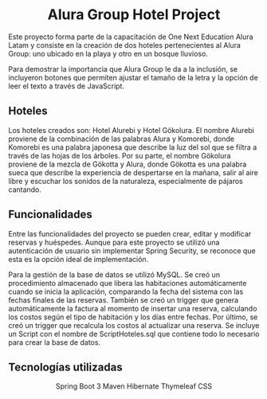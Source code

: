 <h1 align="center">Alura Group Hotel Project</h1
<p>Este proyecto forma parte de la capacitación de One Next Education Alura Latam y consiste en la creación de dos hoteles pertenecientes al Alura Group: uno ubicado en la playa y otro en un bosque lluvioso.</p>
<p>Para demostrar la importancia que Alura Group le da a la inclusión, se incluyeron botones que permiten ajustar el tamaño de la letra y la opción de leer el texto a través de JavaScript.</p>
<h2>Hoteles</h2>
<p>Los hoteles creados son: Hotel Alurebi y Hotel Gökolura. El nombre Alurebi proviene de la combinación de las palabras Alura y Komorebi, donde Komorebi es una palabra japonesa que describe la luz del sol que se filtra a través de las hojas de los árboles. Por su parte, el nombre Gökolura proviene de la mezcla de Gökotta y Alura, donde Gökotta es una palabra sueca que describe la experiencia de despertarse en la mañana, salir al aire libre y escuchar los sonidos de la naturaleza, especialmente de pájaros cantando.</p>
<h2>Funcionalidades</h2>
<p>Entre las funcionalidades del proyecto se pueden crear, editar y modificar reservas y huéspedes. Aunque para este proyecto se utilizó una autenticación de usuario sin implementar Spring Security, se reconoce que esta es la opción ideal de implementación.</p>
<p>Para la gestión de la base de datos se utilizó MySQL. Se creó un procedimiento almacenado que libera las habitaciones automáticamente cuando se inicia la aplicación, comparando la fecha del sistema con las fechas finales de las reservas. 
También se creó un trigger que genera automáticamente la factura al momento de insertar una reserva, 
calculando los costos según el tipo de habitación y los días entre fechas. Por último, se creó un trigger que recalcula los costos al actualizar una reserva.
Se incluye un Script con el nombre de ScriptHoteles.sql que contiene todo lo necesario para crear la base de datos.</p>
<h2>Tecnologías utilizadas</h2>
<p align="center">Spring Boot 3
Maven
Hibernate
Thymeleaf
CSS</p>

